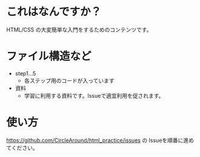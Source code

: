 # これはなんですか？

HTML/CSS の大変簡単な入門をするためのコンテンツです。

# ファイル構造など
- step1...5
  - 各ステップ用のコードが入っています
- 資料
  - 学習に利用する資料です。Issueで適宜利用を促されます。  

# 使い方

https://github.com/CircleAround/html_practice/issues の Issueを順番に進めてください。
